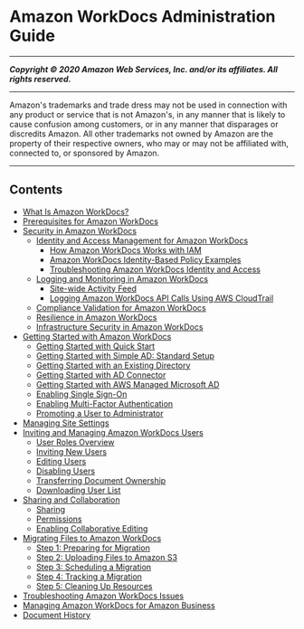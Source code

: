 # Amazon WorkDocs Administration Guide

-----
*****Copyright &copy; 2020 Amazon Web Services, Inc. and/or its affiliates. All rights reserved.*****

-----
Amazon's trademarks and trade dress may not be used in 
     connection with any product or service that is not Amazon's, 
     in any manner that is likely to cause confusion among customers, 
     or in any manner that disparages or discredits Amazon. All other 
     trademarks not owned by Amazon are the property of their respective
     owners, who may or may not be affiliated with, connected to, or 
     sponsored by Amazon.

-----
## Contents
+ [What Is Amazon WorkDocs?](what_is.md)
+ [Prerequisites for Amazon WorkDocs](prereqs.md)
+ [Security in Amazon WorkDocs](security.md)
   + [Identity and Access Management for Amazon WorkDocs](security-iam.md)
      + [How Amazon WorkDocs Works with IAM](security_iam_service-with-iam.md)
      + [Amazon WorkDocs Identity-Based Policy Examples](security_iam_id-based-policy-examples.md)
      + [Troubleshooting Amazon WorkDocs Identity and Access](security_iam_troubleshoot.md)
   + [Logging and Monitoring in Amazon WorkDocs](monitoring.md)
      + [Site-wide Activity Feed](site-activity.md)
      + [Logging Amazon WorkDocs API Calls Using AWS CloudTrail](cloudtrail_logging.md)
   + [Compliance Validation for Amazon WorkDocs](compliance.md)
   + [Resilience in Amazon WorkDocs](disaster-recovery-resiliency.md)
   + [Infrastructure Security in Amazon WorkDocs](infrastructure-security.md)
+ [Getting Started with Amazon WorkDocs](getting_started.md)
   + [Getting Started with Quick Start](cloud_quick_start.md)
   + [Getting Started with Simple AD: Standard Setup](cloud_standard_setup.md)
   + [Getting Started with an Existing Directory](existing-dir-setup.md)
   + [Getting Started with AD Connector](connect_directory_connector.md)
   + [Getting Started with AWS Managed Microsoft AD](connect_directory_microsoft.md)
   + [Enabling Single Sign-On](single_sign_on.md)
   + [Enabling Multi-Factor Authentication](connect_mfa.md)
   + [Promoting a User to Administrator](manage_set_admin.md)
+ [Managing Site Settings](manage-sites.md)
+ [Inviting and Managing Amazon WorkDocs Users](users.md)
   + [User Roles Overview](users_ovw.md)
   + [Inviting New Users](invite_user.md)
   + [Editing Users](edit_user.md)
   + [Disabling Users](inactive-user.md)
   + [Transferring Document Ownership](transfer-docs.md)
   + [Downloading User List](download-user.md)
+ [Sharing and Collaboration](share_collab.md)
   + [Sharing](sharing.md)
   + [Permissions](permissions.md)
   + [Enabling Collaborative Editing](collab-editing.md)
+ [Migrating Files to Amazon WorkDocs](migration.md)
   + [Step 1: Preparing for Migration](prepare.md)
   + [Step 2: Uploading Files to Amazon S3](s3-upload.md)
   + [Step 3: Scheduling a Migration](schedule.md)
   + [Step 4: Tracking a Migration](track.md)
   + [Step 5: Cleaning Up Resources](cleanup.md)
+ [Troubleshooting Amazon WorkDocs Issues](troubleshooting.md)
+ [Managing Amazon WorkDocs for Amazon Business](workdocs-amazon-business-admin.md)
+ [Document History](document_history.md)